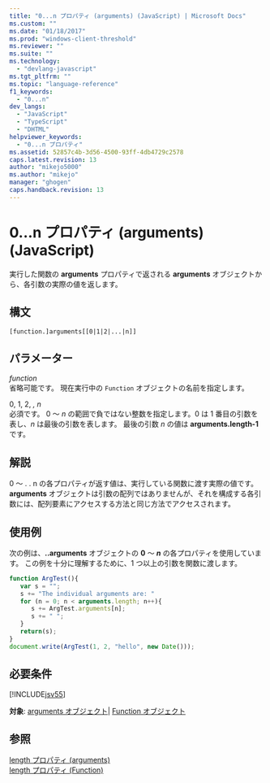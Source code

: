 ```yaml
---
title: "0...n プロパティ (arguments) (JavaScript) | Microsoft Docs"
ms.custom: ""
ms.date: "01/18/2017"
ms.prod: "windows-client-threshold"
ms.reviewer: ""
ms.suite: ""
ms.technology: 
  - "devlang-javascript"
ms.tgt_pltfrm: ""
ms.topic: "language-reference"
f1_keywords: 
  - "0...n"
dev_langs: 
  - "JavaScript"
  - "TypeScript"
  - "DHTML"
helpviewer_keywords: 
  - "0...n プロパティ"
ms.assetid: 52857c4b-3d56-4500-93ff-4db4729c2578
caps.latest.revision: 13
author: "mikejo5000"
ms.author: "mikejo"
manager: "ghogen"
caps.handback.revision: 13
---
```

# 0...n プロパティ (arguments) (JavaScript)
実行した関数の **arguments** プロパティで返される **arguments** オブジェクトから、各引数の実際の値を返します。  
  
## 構文  
  
```  
[function.]arguments[[0|1|2|...|n]]  
```  
  
## パラメーター  
 *function*  
 省略可能です。  現在実行中の `Function` オブジェクトの名前を指定します。  
  
 0, 1, 2, *, n*  
 必須です。  0 ～ *n* の範囲で負ではない整数を指定します。0 は 1 番目の引数を表し、*n* は最後の引数を表します。  最後の引数 *n* の値は **arguments.length\-1** です。  
  
## 解説  
 0 ～   .  .  n の各プロパティが返す値は、実行している関数に渡す実際の値です。  **arguments** オブジェクトは引数の配列ではありませんが、それを構成する各引数には、配列要素にアクセスする方法と同じ方法でアクセスされます。  
  
## 使用例  
 次の例は、**..arguments** オブジェクトの **0** ～ ***n*** の各プロパティを使用しています。  この例を十分に理解するために、1 つ以上の引数を関数に渡します。  
  
```javascript  
function ArgTest(){  
   var s = "";  
   s += "The individual arguments are: "  
   for (n = 0; n < arguments.length; n++){  
      s += ArgTest.arguments[n];  
      s += " ";  
   }  
   return(s);  
}  
document.write(ArgTest(1, 2, "hello", new Date()));  
```  
  
## 必要条件  
 [!INCLUDE[jsv55](../../javascript/reference/includes/jsv55-md.md)]  
  
 **対象**: [arguments オブジェクト](../../javascript/reference/arguments-object-javascript.md)&#124; [Function オブジェクト](../../javascript/reference/function-object-javascript.md)  
  
## 参照  
 [length プロパティ \(arguments\)](../../javascript/reference/length-property-arguments-javascript.md)   
 [length プロパティ \(Function\)](../../javascript/reference/length-property-function-javascript.md)